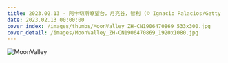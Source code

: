 ```yaml
---
title: 2023.02.13 - 阿卡切斯瞭望台，月亮谷，智利 (© Ignacio Palacios/Getty Images)
date: 2023.02.13 00:00:00
cover_index: /images/thumbs/MoonValley_ZH-CN1906470869_533x300.jpg
cover_detail: /images/MoonValley_ZH-CN1906470869_1920x1080.jpg
---
```


![MoonValley](/images/MoonValley_ZH-CN1906470869_1920x1080.jpg)
